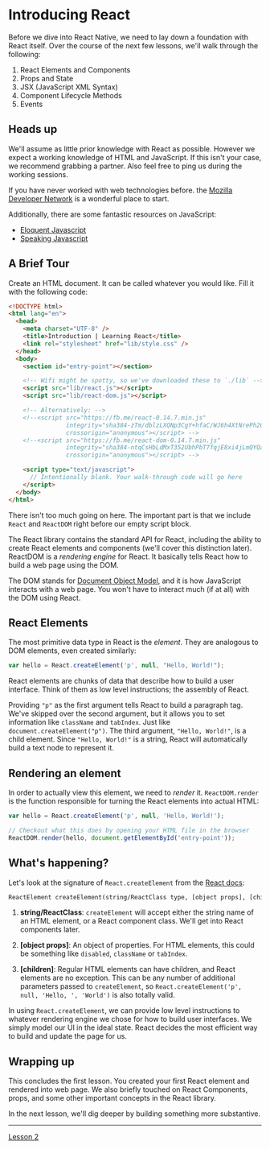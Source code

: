 # Introducing React

Before we dive into React Native, we need to lay down a foundation
with React itself. Over the course of the next few lessons, we'll
walk through the following:

1. React Elements and Components
2. Props and State
3. JSX (JavaScript XML Syntax)
4. Component Lifecycle Methods
5. Events

## Heads up

We'll assume as little prior knowledge with React as possible. However
we expect a working knowledge of HTML and JavaScript. If this isn't
your case, we recommend grabbing a partner. Also feel free to ping us
during the working sessions.

If you have never worked with web technologies before. the
[Mozilla Developer Network](https://developer.mozilla.org) is a
wonderful place to start.

Additionally, there are some fantastic resources on JavaScript:

- [Eloquent Javascript](http://eloquentjavascript.net/)
- [Speaking Javascript](http://speakingjs.com/es5/)

## A Brief Tour

Create an HTML document. It can be called whatever you would
like. Fill it with the following code:

```html
<!DOCTYPE html>
<html lang="en">
  <head>
    <meta charset="UTF-8" />
    <title>Introduction | Learning React</title>
    <link rel="stylesheet" href="lib/style.css" />
  </head>
  <body>
    <section id="entry-point"></section>

    <!-- Wifi might be spotty, so we've downloaded these to `./lib` -->
    <script src="lib/react.js"></script>
    <script src="lib/react-dom.js"></script>

    <!-- Alternatively: -->
    <!--<script src="https://fb.me/react-0.14.7.min.js"
                integrity="sha384-zTm/dblzLXQNp3CgY+hfaC/WJ6h4XtNrePh2CW2+rO9GPuNiPb9jmthvAL+oI/dQ"
                crossorigin="anonymous"></script> -->
    <!--<script src="https://fb.me/react-dom-0.14.7.min.js"
                integrity="sha384-ntqCsHbLdMxT352UbhPbT7fqjE8xi4jLmQYQa8mYR+ylAapbXRfdsDweueDObf7m"
                crossorigin="anonymous"></script> -->

    <script type="text/javascript">
      // Intentionally blank. Your walk-through code will go here
    </script>
  </body>
</html>
```

There isn't too much going on here. The important part is that we
include `React` and `ReactDOM` right before our empty script block.

The React library contains the standard API for React, including the
ability to create React elements and components (we'll cover this
distinction later). ReactDOM is a _rendering engine_ for React. It
basically tells React how to build a web page using the DOM.

The DOM stands for [Document Object Model](https://developer.mozilla.org/en-US/docs/Web/API/Document_Object_Model),
and it is how JavaScript interacts with a web page. You won't have to
interact much (if at all) with the DOM using React.

## React Elements

The most primitive data type in React is the _element_. They are
analogous to DOM elements, even created similarly:

```javascript
var hello = React.createElement('p', null, "Hello, World!");
```

React elements are chunks of data that describe how to build a user
interface. Think of them as low level instructions; the assembly of
React.

Providing `"p"` as the first argument tells React to build
a paragraph tag. We've skipped over the second argument, but it allows
you to set information like `className` and `tabIndex`. Just like
`document.createElement("p")`. The third argument, `"Hello, World!"`,
is a child element. Since `"Hello, World!"` is a string, React will
automatically build a text node to represent it.

## Rendering an element

In order to actually view this element, we need to _render_
it. `ReactDOM.render` is the function responsible for turning the
React elements into actual HTML:

```javascript
var hello = React.createElement('p', null, 'Hello, World!');

// Checkout what this does by opening your HTML file in the browser
ReactDOM.render(hello, document.getElementById('entry-point'));
```

## What's happening?

Let's look at the signature of `React.createElement` from the [React docs](https://facebook.github.io/react/docs/glossary.html#react-elements):

```html
ReactElement createElement(string/ReactClass type, [object props], [children ...])
```

1. **string/ReactClass**: `createElement` will accept either the
string name of an HTML element, or a React component class. We'll get
into React components later.

2. **[object props]**: An object of properties. For HTML elements,
this could be something like `disabled`, `className` or `tabIndex`.

3. **[children]**: Regular HTML elements can have children, and React
elements are no exception. This can be any number of additional
parameters passed to `createElement`, so `React.createElement('p',
null, 'Hello, ', 'World')` is also totally valid.

In using `React.createElement`, we can provide low level instructions
to whatever rendering engine we chose for how to build user
interfaces. We simply model our UI in the ideal state. React decides
the most efficient way to build and update the page for us.

## Wrapping up

This concludes the first lesson. You created your first React element
and rendered into web page. We also briefly touched on React
Components, props, and some other important concepts in the React
library.

In the next lesson, we'll dig deeper by building something more substantive.

---

[Lesson 2](../1-notes-app)
